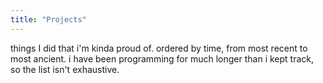 ```yaml
---
title: "Projects"
---
```


things I did that i'm kinda proud of. ordered by time, from most recent to most ancient. i have been programming for much longer than i kept track, so the list isn't exhaustive.
